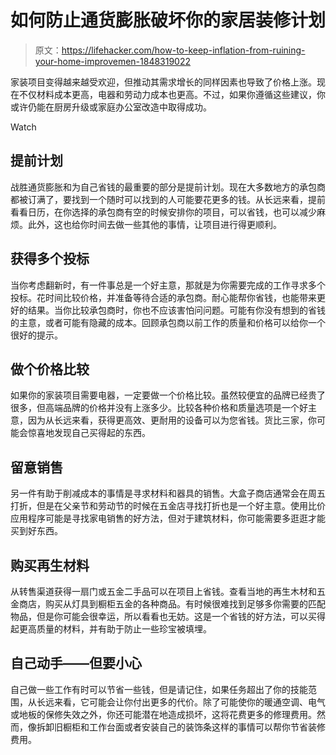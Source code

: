 # 如何防止通货膨胀破坏你的家居装修计划

> 原文：<https://lifehacker.com/how-to-keep-inflation-from-ruining-your-home-improvemen-1848319022>

家装项目变得越来越受欢迎，但推动其需求增长的同样因素也导致了价格上涨。现在不仅材料成本更高，电器和劳动力成本也更高。不过，如果你遵循这些建议，你或许仍能在厨房升级或家庭办公室改造中取得成功。

Watch

## 提前计划

战胜通货膨胀和为自己省钱的最重要的部分是提前计划。现在大多数地方的承包商都被订满了，要找到一个随时可以找到的人可能要花更多的钱。从长远来看，提前看看日历，在你选择的承包商有空的时候安排你的项目，可以省钱，也可以减少麻烦。此外，这也给你时间去做一些其他的事情，让项目进行得更顺利。

## 获得多个投标

当你考虑翻新时，有一件事总是一个好主意，那就是为你需要完成的工作寻求多个投标。花时间比较价格，并准备等待合适的承包商。耐心能帮你省钱，也能带来更好的结果。当你比较承包商时，你也不应该害怕问问题。可能有你没有想到的省钱的主意，或者可能有隐藏的成本。回顾承包商以前工作的质量和价格可以给你一个很好的提示。

## 做个价格比较

如果你的家装项目需要电器，一定要做一个价格比较。虽然较便宜的品牌已经贵了很多，但高端品牌的价格并没有上涨多少。比较各种价格和质量选项是一个好主意，因为从长远来看，获得更高效、更耐用的设备可以为您省钱。货比三家，你可能会惊喜地发现自己买得起的东西。

## 留意销售

另一件有助于削减成本的事情是寻求材料和器具的销售。大盒子商店通常会在周五打折，但是在父亲节和劳动节的时候在五金店寻找打折也是一个好主意。使用比价应用程序可能是寻找家电销售的好方法，但对于建筑材料，你可能需要多逛逛才能买到好东西。

## 购买再生材料

从转售渠道获得一扇门或五金二手品可以在项目上省钱。查看当地的再生木材和五金商店，购买从灯具到橱柜五金的各种商品。有时候很难找到足够多你需要的匹配物品，但是你可能会很幸运，所以看看也无妨。这是一个省钱的好方法，可以买得起更高质量的材料，并有助于防止一些珍宝被填埋。

## 自己动手——但要小心

自己做一些工作有时可以节省一些钱，但是请记住，如果任务超出了你的技能范围，从长远来看，它可能会让你付出更多的代价。除了可能使你的暖通空调、电气或地板的保修失效之外，你还可能潜在地造成损坏，这将花费更多的修理费用。然而，像拆卸旧橱柜和工作台面或者安装自己的装饰条这样的事情可以帮你节省装修费用。